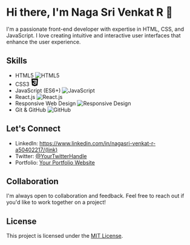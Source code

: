 # Hi there, I'm Naga Sri Venkat R 👋

I'm a passionate front-end developer with expertise in HTML, CSS, and JavaScript. I love creating intuitive and interactive user interfaces that enhance the user experience.

## Skills
- HTML5 <img src="https://raw.githubusercontent.com/simple-icons/simple-icons/develop/icons/html5.svg" alt="HTML5" width="20" height="20"/>
- CSS3 <img src="https://raw.githubusercontent.com/simple-icons/simple-icons/develop/icons/css3.svg" alt="CSS3" width="20" height="20"/>
- JavaScript (ES6+) <img src="https://raw.githubusercontent.com/simple-icons/simple-icons/develop/icons/javascript.svg" alt="JavaScript" width="20" height="20"/>
- React.js <img src="https://raw.githubusercontent.com/simple-icons/simple-icons/develop/icons/react.svg" alt="React.js" width="20" height="20"/>
- Responsive Web Design <img src="https://raw.githubusercontent.com/simple-icons/simple-icons/develop/icons/responsive.svg" alt="Responsive Design" width="20" height="20"/>
- Git & GitHub <img src="https://raw.githubusercontent.com/simple-icons/simple-icons/develop/icons/github.svg" alt="GitHub" width="20" height="20"/>

## Let's Connect
- LinkedIn: https://www.linkedin.com/in/nagasri-venkat-r-a50402217/(link)
- Twitter: [@YourTwitterHandle](link)
- Portfolio: [Your Portfolio Website](link)

## Collaboration
I'm always open to collaboration and feedback. Feel free to reach out if you'd like to work together on a project!

## License
This project is licensed under the [MIT License](link).
